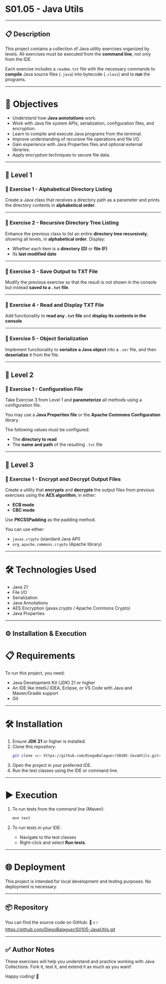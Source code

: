 # S01.05 - Java Utils

---

## 📋 Description

This project contains a collection of Java utility exercises organized by levels. All exercises must be executed from the **command line**, not only from the IDE.

Each exercise includes a `readme.txt` file with the necessary commands to **compile** Java source files (`.java`) into bytecode (`.class`) and to **run** the programs.

---

# 🎯 Objectives

- Understand how **Java annotations** work.
- Work with Java file system APIs, serialization, configuration files, and encryption.
- Learn to compile and execute Java programs from the terminal.
- Improve understanding of recursive file operations and file I/O.
- Gain experience with Java Properties files and optional external libraries.
- Apply encryption techniques to secure file data.

---

## 🔹 Level 1

### 📘 Exercise 1 - Alphabetical Directory Listing

Create a Java class that receives a directory path as a parameter and prints the directory contents in **alphabetical order**.

---

### 📘 Exercise 2 - Recursive Directory Tree Listing

Enhance the previous class to list an entire **directory tree recursively**, showing all levels, in **alphabetical order**. Display:
- Whether each item is a **directory (D)** or **file (F)**
- Its **last modified date**

---

### 📘 Exercise 3 - Save Output to TXT File

Modify the previous exercise so that the result is not shown in the console but instead **saved to a `.txt` file**.

---

### 📘 Exercise 4 - Read and Display TXT File

Add functionality to **read any `.txt` file** and **display its contents in the console**.

---

### 📘 Exercise 5 - Object Serialization

Implement functionality to **serialize a Java object** into a `.ser` file, and then **deserialize** it from the file.

---

## 🔹 Level 2

### 📘 Exercise 1 - Configuration File

Take Exercise 3 from Level 1 and **parameterize** all methods using a configuration file.

You may use a **Java Properties file** or the **Apache Commons Configuration** library.

The following values must be configured:

- The **directory to read**
- The **name and path** of the resulting `.txt` file

---

## 🔹 Level 3

### 📘 Exercise 1 - Encrypt and Decrypt Output Files

Create a utility that **encrypts** and **decrypts** the output files from previous exercises using the **AES algorithm**, in either:

- **ECB mode**
- **CBC mode**

Use **PKCS5Padding** as the padding method.

You can use either:
- `javax.crypto` (standard Java API)
- `org.apache.commons.crypto` (Apache library)

---

# 🛠️ Technologies Used

- Java 21
- File I/O
- Serialization
- Java Annotations
- AES Encryption (javax.crypto / Apache Commons Crypto)
- Java Properties

---

## ⚙️ Installation & Execution

# 📋 Requirements

To run this project, you need:

- Java Development Kit (JDK) 21 or higher
- An IDE like IntelliJ IDEA, Eclipse, or VS Code with Java and Maven/Gradle support
- Git

---

# 🛠️ Installation

1. Ensure **JDK 21** or higher is installed.
2. Clone this repository:
   ```sh
   git clone <👉 https://github.com/DiegoBalaguer/S0105-JavaUtils.git>
   ```
3. Open the project in your preferred IDE.
4. Run the test classes using the IDE or command line.

---

# ▶️ Execution

1. To run tests from the command line (Maven):
   ```sh
   mvn test
   ```

2. To run tests in your IDE:
   - Navigate to the test classes
   - Right-click and select **Run tests**

---

# 🌐 Deployment

This project is intended for local development and testing purposes. No deployment is necessary.

---

## 📦 Repository

You can find the source code on GitHub:
🔗 👉 https://github.com/DiegoBalaguer/S0105-JavaUtils.git

---

## ✅ Author Notes

These exercises will help you understand and practice working with Java Collections.
Fork it, test it, and extend it as much as you want!

Happy coding! 🚀
